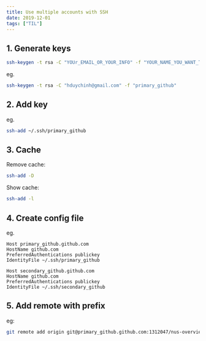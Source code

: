 ```yaml
---
title: Use multiple accounts with SSH
date: 2019-12-01
tags: ["TIL"]
---
```


## 1. Generate keys

```bash
ssh-keygen -t rsa -C "YOUr_EMAIL_OR_YOUR_INFO" -f "YOUR_NAME_YOU_WANT_TO_SET_FOR_THIS_KEY"
```

eg.
```bash
ssh-keygen -t rsa -C "hduychinh@gmail.com" -f "primary_github"
```


## 2. Add key

eg.
```bash
ssh-add ~/.ssh/primary_github
```

## 3. Cache

Remove cache:
```bash
ssh-add -D
```

Show cache:
```bash
ssh-add -l
```

## 4. Create config file

eg.

```
Host primary_github.github.com
HostName github.com
PreferredAuthentications publickey
IdentityFile ~/.ssh/primary_github

Host secondary_github.github.com
HostName github.com
PreferredAuthentications publickey
IdentityFile ~/.ssh/secondary_github
```
## 5. Add remote with prefix

eg:
```bash
git remote add origin git@primary_github.github.com:1312047/nus-overview.git
```
